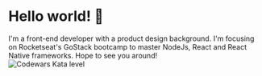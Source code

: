 # Hello world! 👋

I'm a front-end developer with a product design background. I'm focusing on Rocketseat's GoStack bootcamp to master NodeJs, React and React Native frameworks.
Hope to see you around!
<br>
![Codewars Kata level](https://www.codewars.com/users/alansiqueira/badges/small)
<!--
**alansiq/alansiq** is a ✨ _special_ ✨ repository because its `README.md` (this file) appears on your GitHub profile.

Here are some ideas to get you started:

- 🔭 I’m currently working on ...
- 🌱 I’m currently learning ...
- 👯 I’m looking to collaborate on ...
- 🤔 I’m looking for help with ...
- 💬 Ask me about ...
- 📫 How to reach me: ...
- 😄 Pronouns: ...
- ⚡ Fun fact: ...
-->
